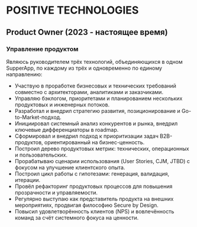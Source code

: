 
# POSITIVE TECHNOLOGIES
## Product Owner (2023 - настоящее время)

### Управление продуктом
Являюсь руководителем трёх технологий, объединяющихся в одном SupperApp, по каждому из трёх и одновременно по единому направлению:
- Участвую в проработке бизнесовых и технических требований совместно с архитекторами, аналитиками и заказчиками. 
- Управляю бэклогом, приоритетами и планированием нескольких продуктовых и инженерных потоков. 
- Разработал и внедрил стратегию развития, позиционирование и Go-to-Market-подход. 
- Инициировал системный анализ конкурентов и рынка, внедрил ключевые дифференциаторы в roadmap. 
- Сформировал и внедрил подход к приоритизации задач B2B-продуктов, ориентированный на бизнес-ценность. 
- Построил дерево продуктовых метрик: технических, операционных и пользовательских. 
- Прорабатываю сценарии использования (User Stories, CJM, JTBD) с фокусом на улучшение клиентского опыта. 
- Построил цикл работы с гипотезами: генерация, валидация, итерации. 
- Провёл рефакторинг продуктовых процессов для повышения прозрачности и управляемости. 
- Регулярно выступаю как представитель продукта на внешних мероприятиях, продвигая философию Secure by Design. 
- Повысил удовлетворённость клиентов (NPS) и вовлечённость команд за счёт системного фокуса на ценности.
